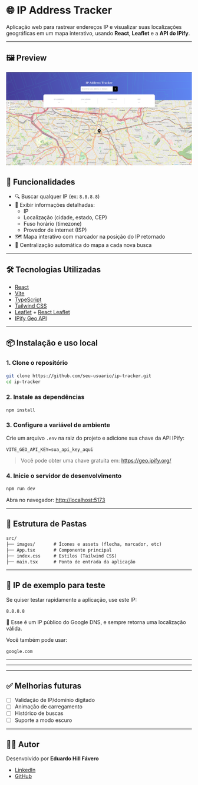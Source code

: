 # 🌐 IP Address Tracker

Aplicação web para rastrear endereços IP e visualizar suas localizações geográficas em um mapa interativo, usando **React**, **Leaflet** e a **API do IPify**.

---

## 🖼️ Preview

![App Screenshot](./src/images/image.png)

## 🚀 Funcionalidades

- 🔍 Buscar qualquer IP (ex: `8.8.8.8`)
- 📍 Exibir informações detalhadas:
  - IP
  - Localização (cidade, estado, CEP)
  - Fuso horário (timezone)
  - Provedor de internet (ISP)
- 🗺️ Mapa interativo com marcador na posição do IP retornado
- 🎯 Centralização automática do mapa a cada nova busca

---

## 🛠️ Tecnologias Utilizadas

- [React](https://reactjs.org/)
- [Vite](https://vitejs.dev/)
- [TypeScript](https://www.typescriptlang.org/)
- [Tailwind CSS](https://tailwindcss.com/)
- [Leaflet](https://leafletjs.com/) + [React Leaflet](https://react-leaflet.js.org/)
- [IPify Geo API](https://geo.ipify.org/)

---

## 📦 Instalação e uso local

### 1. Clone o repositório

```bash
git clone https://github.com/seu-usuario/ip-tracker.git
cd ip-tracker
```

### 2. Instale as dependências

```bash
npm install
```

### 3. Configure a variável de ambiente

Crie um arquivo `.env` na raiz do projeto e adicione sua chave da API IPify:

```
VITE_GEO_API_KEY=sua_api_key_aqui
```

> Você pode obter uma chave gratuita em: https://geo.ipify.org/

### 4. Inicie o servidor de desenvolvimento

```bash
npm run dev
```

Abra no navegador: [http://localhost:5173](http://localhost:5173)

---

## 📁 Estrutura de Pastas

```
src/
├── images/       # Ícones e assets (flecha, marcador, etc)
├── App.tsx       # Componente principal
├── index.css     # Estilos (Tailwind CSS)
├── main.tsx      # Ponto de entrada da aplicação
```

---

## 🔎 IP de exemplo para teste

Se quiser testar rapidamente a aplicação, use este IP:

```
8.8.8.8
```

📌 Esse é um IP público do Google DNS, e sempre retorna uma localização válida.

Você também pode usar:

```
google.com
```

---

---

---

## ✅ Melhorias futuras

- [ ] Validação de IP/domínio digitado
- [ ] Animação de carregamento
- [ ] Histórico de buscas
- [ ] Suporte a modo escuro

---

## 👨‍💻 Autor

Desenvolvido por **Eduardo Hill Fávero**

- [LinkedIn](www.linkedin.com/in/eduardo-hill-fávero)
- [GitHub](https://github.com/EduardoHill)
